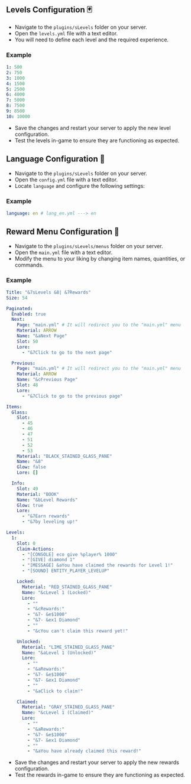 ## Levels Configuration 🃏
- Navigate to the `plugins/sLevels` folder on your server.
- Open the `levels.yml` file with a text editor.
- You will need to define each level and the required experience.

### Example
```yaml
1: 500
2: 750
3: 1000
4: 1500
5: 2500
6: 4000
7: 5000
8: 7500
9: 8500
10: 10000
```

- Save the changes and restart your server to apply the new level configuration.
- Test the levels in-game to ensure they are functioning as expected.

## Language Configuration 📕

- Navigate to the `plugins/sLevels` folder on your server.
- Open the `config.yml` file with a text editor.
- Locate `language` and configure the following settings:

### Example
```yaml
language: en # lang_en.yml ---> en 
```

## Reward Menu Configuration 🎁
- Navigate to the `plugins/sLevels/menus` folder on your server.
- Open the `main.yml` file with a text editor.
- Modify the menu to your liking by changing item names, quantities, or commands.

### Example
```yaml
Title: "&7sLevels &8| &7Rewards"
Size: 54

Paginated:
  Enabled: true
  Next:
    Page: "main.yml" # It will redirect you to the "main.yml" menu
    Material: ARROW
    Name: "&aNext Page"
    Slot: 50
    Lore:
      - "&7Click to go to the next page"

  Previous:
    Page: "main.yml" # It will redirect you to the "main.yml" menu
    Material: ARROW
    Name: "&cPrevious Page"
    Slot: 48
    Lore:
      - "&7Click to go to the previous page"

Items:
  Glass:
    Slot:
      - 45
      - 46
      - 47
      - 51
      - 52
      - 53
    Material: "BLACK_STAINED_GLASS_PANE"
    Name: "&8"
    Glow: false
    Lore: []

  Info:
    Slot: 49
    Material: "BOOK"
    Name: "&bLevel Rewards"
    Glow: true
    Lore:
      - "&7Earn rewards"
      - "&7by leveling up!"

Levels:
  1:
    Slot: 0
    Claim-Actions:
      - "[CONSOLE] eco give %player% 1000"
      - "[GIVE] diamond 1"
      - "[MESSAGE] &aYou have claimed the rewards for Level 1!"
      - "[SOUND] ENTITY_PLAYER_LEVELUP"

    Locked:
      Material: "RED_STAINED_GLASS_PANE"
      Name: "&cLevel 1 (Locked)"
      Lore:
        - ""
        - "&cRewards:"
        - "&7- &e$1000"
        - "&7- &ex1 Diamond"
        - ""
        - "&cYou can't claim this reward yet!"

    Unlocked:
      Material: "LIME_STAINED_GLASS_PANE"
      Name: "&aLevel 1 (Unlocked)"
      Lore:
        - ""
        - "&aRewards:"
        - "&7- &e$1000"
        - "&7- &ex1 Diamond"
        - ""
        - "&aClick to claim!"

    Claimed:
      Material: "GRAY_STAINED_GLASS_PANE"
      Name: "&cLevel 1 (Claimed)"
      Lore:
        - ""
        - "&aRewards:"
        - "&7- &e$1000"
        - "&7- &ex1 Diamond"
        - ""
        - "&aYou have already claimed this reward!"
```

- Save the changes and restart your server to apply the new rewards configuration.
- Test the rewards in-game to ensure they are functioning as expected.
